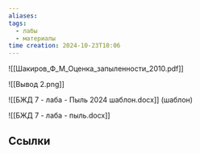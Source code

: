 ```yaml
---
aliases: 
tags:
  - лабы
  - материалы
time creation: 2024-10-23T10:06
---
```

![[Шакиров_Ф_М_Оценка_запыленности_2010.pdf]]

![[Вывод 2.png]]

![[БЖД 7 - лаба - Пыль 2024 шаблон.docx]] (шаблон)

![[БЖД 7 - лаба - пыль.docx]]
## Ссылки
